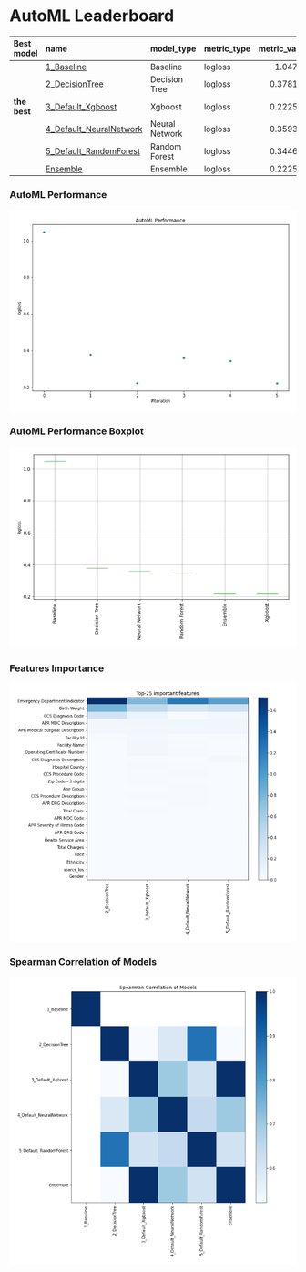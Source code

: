 # AutoML Leaderboard

| Best model   | name                                                         | model_type     | metric_type   |   metric_value |   train_time |
|:-------------|:-------------------------------------------------------------|:---------------|:--------------|---------------:|-------------:|
|              | [1_Baseline](1_Baseline/README.md)                           | Baseline       | logloss       |       1.04705  |         1.55 |
|              | [2_DecisionTree](2_DecisionTree/README.md)                   | Decision Tree  | logloss       |       0.378191 |        32.28 |
| **the best** | [3_Default_Xgboost](3_Default_Xgboost/README.md)             | Xgboost        | logloss       |       0.222508 |        67.93 |
|              | [4_Default_NeuralNetwork](4_Default_NeuralNetwork/README.md) | Neural Network | logloss       |       0.359378 |         8.73 |
|              | [5_Default_RandomForest](5_Default_RandomForest/README.md)   | Random Forest  | logloss       |       0.344678 |        38.16 |
|              | [Ensemble](Ensemble/README.md)                               | Ensemble       | logloss       |       0.222508 |         0.61 |

### AutoML Performance
![AutoML Performance](ldb_performance.png)

### AutoML Performance Boxplot
![AutoML Performance Boxplot](ldb_performance_boxplot.png)

### Features Importance
![features importance across models](features_heatmap.png)



### Spearman Correlation of Models
![models spearman correlation](correlation_heatmap.png)

